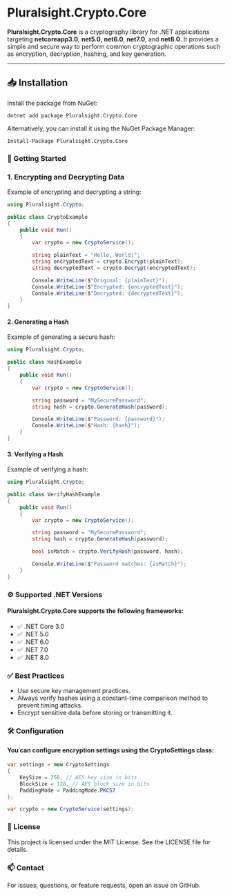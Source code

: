 ﻿# Pluralsight.Crypto.Core

**Pluralsight.Crypto.Core** is a cryptography library for .NET applications targeting **netcoreapp3.0**, **net5.0**, **net6.0**, **net7.0**, and **net8.0**. It provides a simple and secure way to perform common cryptographic operations such as encryption, decryption, hashing, and key generation.

---

## 📥 Installation

Install the package from NuGet:

```shell
dotnet add package Pluralsight.Crypto.Core
```

Alternatively, you can install it using the NuGet Package Manager:

```shell
Install-Package Pluralsight.Crypto.Core
```

### 🚀 Getting Started
### 1. Encrypting and Decrypting Data
Example of encrypting and decrypting a string:

```csharp
using Pluralsight.Crypto;

public class CryptoExample
{
    public void Run()
    {
        var crypto = new CryptoService();

        string plainText = "Hello, World!";
        string encryptedText = crypto.Encrypt(plainText);
        string decryptedText = crypto.Decrypt(encryptedText);

        Console.WriteLine($"Original: {plainText}");
        Console.WriteLine($"Encrypted: {encryptedText}");
        Console.WriteLine($"Decrypted: {decryptedText}");
    }
}
```
#### 2. Generating a Hash
Example of generating a secure hash:

```csharp
using Pluralsight.Crypto;

public class HashExample
{
    public void Run()
    {
        var crypto = new CryptoService();

        string password = "MySecurePassword";
        string hash = crypto.GenerateHash(password);

        Console.WriteLine($"Password: {password}");
        Console.WriteLine($"Hash: {hash}");
    }
}
```
#### 3. Verifying a Hash
Example of verifying a hash:

```csharp
using Pluralsight.Crypto;

public class VerifyHashExample
{
    public void Run()
    {
        var crypto = new CryptoService();

        string password = "MySecurePassword";
        string hash = crypto.GenerateHash(password);

        bool isMatch = crypto.VerifyHash(password, hash);

        Console.WriteLine($"Password matches: {isMatch}");
    }
}
```
### ⚙️ Supported .NET Versions
#### Pluralsight.Crypto.Core supports the following frameworks:

* ✅ .NET Core 3.0
* ✅ .NET 5.0
* ✅ .NET 6.0
* ✅ .NET 7.0
* ✅ .NET 8.0
### ✅ Best Practices
* Use secure key management practices.
* Always verify hashes using a constant-time comparison method to prevent timing attacks.
* Encrypt sensitive data before storing or transmitting it.

### 🛠️ Configuration
#### You can configure encryption settings using the CryptoSettings class:

```csharp
var settings = new CryptoSettings
{
    KeySize = 256, // AES key size in bits
    BlockSize = 128, // AES block size in bits
    PaddingMode = PaddingMode.PKCS7
};

var crypto = new CryptoService(settings);
```
### 📝 License
This project is licensed under the MIT License. See the LICENSE file for details.

### 📫 Contact
For issues, questions, or feature requests, open an issue on GitHub.